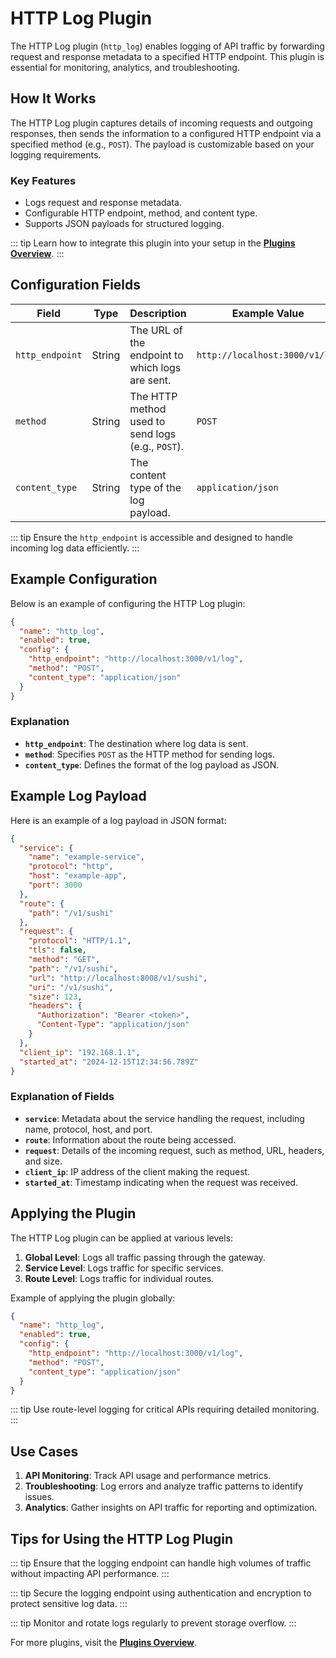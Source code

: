 # HTTP Log Plugin

The HTTP Log plugin (`http_log`) enables logging of API traffic by forwarding request and response metadata to a specified HTTP endpoint. This plugin is essential for monitoring, analytics, and troubleshooting.

## How It Works

The HTTP Log plugin captures details of incoming requests and outgoing responses, then sends the information to a configured HTTP endpoint via a specified method (e.g., `POST`). The payload is customizable based on your logging requirements.

### Key Features

- Logs request and response metadata.
- Configurable HTTP endpoint, method, and content type.
- Supports JSON payloads for structured logging.

::: tip
Learn how to integrate this plugin into your setup in the **[Plugins Overview](../plugins/overview.md)**.
:::

## Configuration Fields

| Field           | Type   | Description                                       | Example Value                  |
| --------------- | ------ | ------------------------------------------------- | ------------------------------ |
| `http_endpoint` | String | The URL of the endpoint to which logs are sent.   | `http://localhost:3000/v1/log` |
| `method`        | String | The HTTP method used to send logs (e.g., `POST`). | `POST`                         |
| `content_type`  | String | The content type of the log payload.              | `application/json`             |

::: tip
Ensure the `http_endpoint` is accessible and designed to handle incoming log data efficiently.
:::

## Example Configuration

Below is an example of configuring the HTTP Log plugin:

```json
{
  "name": "http_log",
  "enabled": true,
  "config": {
    "http_endpoint": "http://localhost:3000/v1/log",
    "method": "POST",
    "content_type": "application/json"
  }
}
```

### Explanation

- **`http_endpoint`**: The destination where log data is sent.
- **`method`**: Specifies `POST` as the HTTP method for sending logs.
- **`content_type`**: Defines the format of the log payload as JSON.

## Example Log Payload

Here is an example of a log payload in JSON format:

```json
{
  "service": {
    "name": "example-service",
    "protocol": "http",
    "host": "example-app",
    "port": 3000
  },
  "route": {
    "path": "/v1/sushi"
  },
  "request": {
    "protocol": "HTTP/1.1",
    "tls": false,
    "method": "GET",
    "path": "/v1/sushi",
    "url": "http://localhost:8008/v1/sushi",
    "uri": "/v1/sushi",
    "size": 123,
    "headers": {
      "Authorization": "Bearer <token>",
      "Content-Type": "application/json"
    }
  },
  "client_ip": "192.168.1.1",
  "started_at": "2024-12-15T12:34:56.789Z"
}
```

### Explanation of Fields

- **`service`**: Metadata about the service handling the request, including name, protocol, host, and port.
- **`route`**: Information about the route being accessed.
- **`request`**: Details of the incoming request, such as method, URL, headers, and size.
- **`client_ip`**: IP address of the client making the request.
- **`started_at`**: Timestamp indicating when the request was received.

## Applying the Plugin

The HTTP Log plugin can be applied at various levels:

1. **Global Level**: Logs all traffic passing through the gateway.
2. **Service Level**: Logs traffic for specific services.
3. **Route Level**: Logs traffic for individual routes.

Example of applying the plugin globally:

```json
{
  "name": "http_log",
  "enabled": true,
  "config": {
    "http_endpoint": "http://localhost:3000/v1/log",
    "method": "POST",
    "content_type": "application/json"
  }
}
```

::: tip
Use route-level logging for critical APIs requiring detailed monitoring.
:::

## Use Cases

1. **API Monitoring**: Track API usage and performance metrics.
2. **Troubleshooting**: Log errors and analyze traffic patterns to identify issues.
3. **Analytics**: Gather insights on API traffic for reporting and optimization.

## Tips for Using the HTTP Log Plugin

::: tip
Ensure that the logging endpoint can handle high volumes of traffic without impacting API performance.
:::

::: tip
Secure the logging endpoint using authentication and encryption to protect sensitive log data.
:::

::: tip
Monitor and rotate logs regularly to prevent storage overflow.
:::

For more plugins, visit the **[Plugins Overview](../plugins/overview.md)**.
